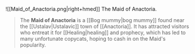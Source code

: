 ![[Maid_of_Anactoria.png|right+hmed]] 
 The Maid of Anactoria.
> The **Maid of Anactoria** is a [[Bog mummy|bog mummy]] found near the [[Ustalav|Ustalavic]] town of [[Anactoria]]. It has attracted visitors who entreat it for [[Healing|healing]] and prophecy, which has led to many unfortunate copycats, hoping to cash in on the Maid's popularity.







